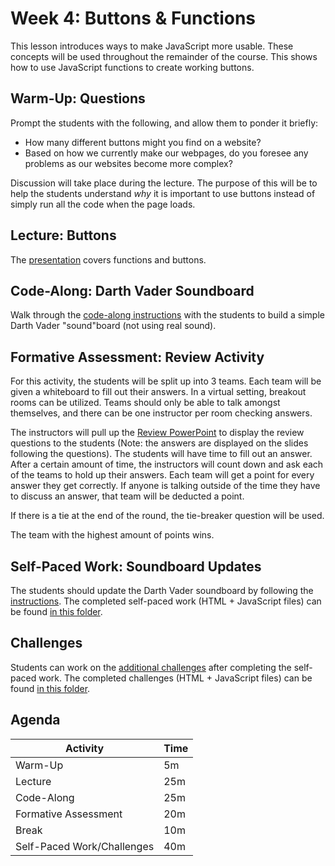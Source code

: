 # Week 4: Buttons & Functions
This lesson introduces ways to make JavaScript more usable. These concepts will be used throughout the remainder of the course. This shows how to use JavaScript functions to create working buttons.

## Warm-Up: Questions
Prompt the students with the following, and allow them to ponder it briefly:

- How many different buttons might you find on a website?
- Based on how we currently make our webpages, do you foresee any problems as our websites become more complex?

Discussion will take place during the lecture. The purpose of this will be to help the students understand _why_ it is important to use buttons instead of simply run all the code when the page loads.

## Lecture: Buttons
The [presentation](Buttons.pptx) covers functions and buttons.

## Code-Along: Darth Vader Soundboard
Walk through the [code-along instructions](SoundboardCodeAlong.md) with the students to build a simple Darth Vader "sound"board (not using real sound).

## Formative Assessment: Review Activity
For this activity, the students will be split up into 3 teams. Each team will be given a whiteboard to fill out their answers. In a virtual setting, breakout rooms can be utilized. Teams should only be able to talk amongst themselves, and there can be one instructor per room checking answers.

The instructors will pull up the [Review PowerPoint](Review.pptx) to display the review questions to the students (Note: the answers are displayed on the slides following the questions). The students will have time to fill out an answer. After a certain amount of time, the instructors will count down and ask each of the teams to hold up their answers. Each team will get a point for every answer they get correctly. If anyone is talking outside of the time they have to discuss an answer, that team will be deducted a point.

If there is a tie at the end of the round, the tie-breaker question will be used.

The team with the highest amount of points wins.

## Self-Paced Work: Soundboard Updates
The students should update the Darth Vader soundboard by following the [instructions](SelfPacedWork.md). The completed self-paced work (HTML + JavaScript files) can be found [in this folder](SelfPacedWorkComplete/).

## Challenges
Students can work on the [additional challenges](Challenges.md) after completing the self-paced work. The completed challenges (HTML + JavaScript files) can be found [in this folder](ChallengesComplete/).

## Agenda

| Activity | Time |
|-|-|
| Warm-Up | 5m |
| Lecture | 25m |
| Code-Along | 25m |
| Formative Assessment | 20m |
| Break | 10m |
| Self-Paced Work/Challenges | 40m |
